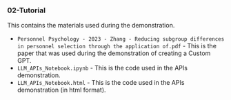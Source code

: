 ### 02-Tutorial
This contains the materials used during the demonstration.

- `Personnel Psychology - 2023 - Zhang - Reducing subgroup differences in personnel selection through the application of.pdf` - This is the paper that was used during the demonstration of creating a Custom GPT.
- `LLM_APIs_Notebook.ipynb` - This is the code used in the APIs demonstration.
- `LLM_APIs_Notebook.html` - This is the code used in the APIs demonstration (in html format).